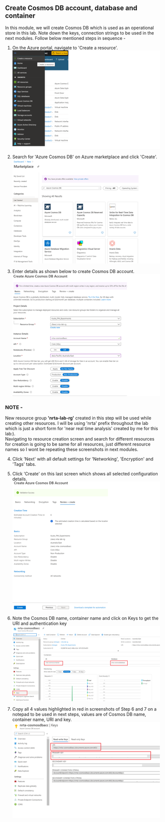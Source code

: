 ## Create Cosmos DB account, database and container
In this module, we will create Cosmos DB which is used as an operational store in this lab. 
Note down the keys, connection strings to be used in the next modules. Follow below mentioned steps in sequence -  

1. On the Azure portal, navigate to 'Create a resource'.
![](../images/CreateResource.png)

2. Search for 'Azure Cosmos DB' on Azure marketplace and click 'Create'.
![](../images/SelectCosmos.png)


3. Enter details as shown below to create Cosmos DB account. 
![](../images/CreateCosmos.png)

### NOTE - 
New resource group **'nrta-lab-rg'** created in this step will be used while creating other resources. I will be using 'nrta' prefix throughout the lab which is just a short form for 'near real time analysis' created by me for this lab:).<br/> Navigating to resource creation screen and search for different resources for creation is going to be same for all resources, just different resource names so I wont be repeating these screenshots in next modules. 

4. Click 'Next' with all default settings for 'Networking', 'Encryption' and 'Tags' tabs.

5. Click 'Create' on this last screen which shows all selected configuration details.
![](../images/CreateCosmos5.png)

6. Note the Cosmos DB name, container name and click on Keys to get the URI and authentication key
![](../images/CosmosKeysLink.png)

7. Copy all 4 values highlighted in red in screenshots of Step 6 and 7 on a notepad to be used in next steps, values are of Cosmos DB name, container name, URI and key.
![](../images/CosmosKeysValues.png)

